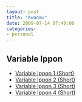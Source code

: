 ```yaml
---
layout: post
title: "Kwanmu"
date: 2009-07-14 07:49:00
categories:
- personal
---
```


Variable Ippon
--------------

*   [Variable Ippon 1 (Short)](http://files.getdropbox.com/u/484302/Kwanmu/variable-ippon-1-short.mp4)
*   [Variable Ippon 2 (Short)](http://files.getdropbox.com/u/484302/Kwanmu/variable-ippon-2-short.mp4)
*   [Variable Ippon 3 (Short)](http://files.getdropbox.com/u/484302/Kwanmu/variable-ippon-3-short.mp4)
*   [Variable Ippon 4 (Short)](http://files.getdropbox.com/u/484302/Kwanmu/variable-ippon-4-short.mp4)
